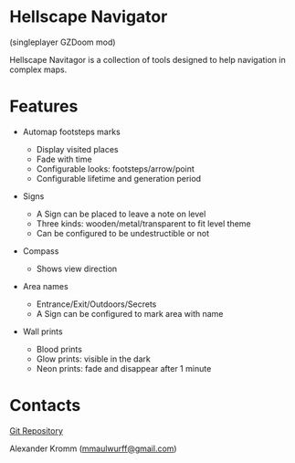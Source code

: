 # Hellscape Navigator
(singleplayer GZDoom mod)

Hellscape Navitagor is a collection of tools designed to help navigation in
complex maps.

# Features

* Automap footsteps marks
  * Display visited places
  * Fade with time
  * Configurable looks: footsteps/arrow/point
  * Configurable lifetime and generation period

* Signs
  * A Sign can be placed to leave a note on level
  * Three kinds: wooden/metal/transparent to fit level theme
  * Can be configured to be undestructible or not

* Compass
  * Shows view direction

* Area names
  * Entrance/Exit/Outdoors/Secrets
  * A Sign can be configured to mark area with name

* Wall prints
  * Blood prints
  * Glow prints: visible in the dark
  * Neon prints: fade and disappear after 1 minute

# Contacts

[Git Repository](https://github.com/mmaulwurff/hellscape-navigator)

Alexander Kromm (mmaulwurff@gmail.com)
